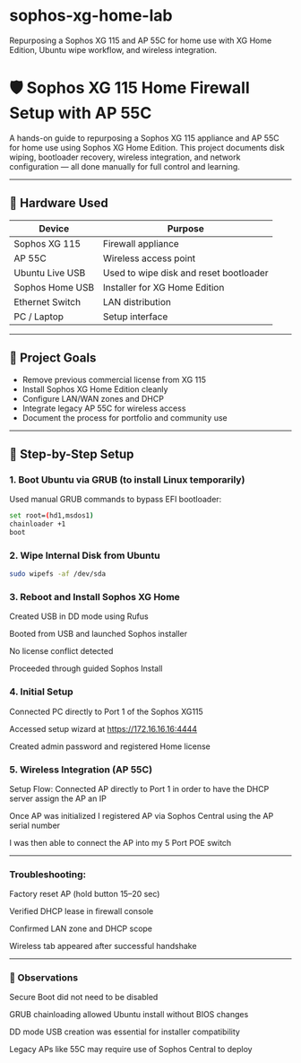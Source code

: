 # sophos-xg-home-lab
Repurposing a Sophos XG 115 and AP 55C for home use with XG Home Edition, Ubuntu wipe workflow, and wireless integration.
# 🛡️ Sophos XG 115 Home Firewall Setup with AP 55C

A hands-on guide to repurposing a Sophos XG 115 appliance and AP 55C for home use using Sophos XG Home Edition. This project documents disk wiping, bootloader recovery, wireless integration, and network configuration — all done manually for full control and learning.

---

## 🧰 Hardware Used

| Device         | Purpose                                |
|----------------|----------------------------------------|
| Sophos XG 115  | Firewall appliance                     |
| AP 55C         | Wireless access point                  |
| Ubuntu Live USB| Used to wipe disk and reset bootloader |
| Sophos Home USB| Installer for XG Home Edition          |
| Ethernet Switch| LAN distribution                       |
| PC / Laptop    | Setup interface                        |

---

## 🎯 Project Goals

- Remove previous commercial license from XG 115
- Install Sophos XG Home Edition cleanly
- Configure LAN/WAN zones and DHCP
- Integrate legacy AP 55C for wireless access
- Document the process for portfolio and community use

---

## 🔨 Step-by-Step Setup 

### 1. Boot Ubuntu via GRUB (to install Linux temporarily)
Used manual GRUB commands to bypass EFI bootloader:
```bash
set root=(hd1,msdos1)
chainloader +1
boot
```

### 2. Wipe Internal Disk from Ubuntu
```bash
sudo wipefs -af /dev/sda
```

### 3. Reboot and Install Sophos XG Home
Created USB in DD mode using Rufus

Booted from USB and launched Sophos installer

No license conflict detected

Proceeded through guided Sophos Install

### 4. Initial Setup
Connected PC directly to Port 1 of the Sophos XG115

Accessed setup wizard at https://172.16.16.16:4444

Created admin password and registered Home license

### 5. Wireless Integration (AP 55C)
Setup Flow:
Connected AP directly to Port 1 in order to have the DHCP server assign the AP an IP

Once AP was initialized I registered AP via Sophos Central using the AP serial number

I was then able to connect the AP into my 5 Port POE switch

---

### Troubleshooting:
Factory reset AP (hold button 15–20 sec)

Verified DHCP lease in firewall console

Confirmed LAN zone and DHCP scope

Wireless tab appeared after successful handshake

---

### 🧠 Observations
Secure Boot did not need to be disabled

GRUB chainloading allowed Ubuntu install without BIOS changes

DD mode USB creation was essential for installer compatibility

Legacy APs like 55C may require use of Sophos Central to deploy
